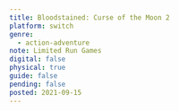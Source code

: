 ```yaml
---
title: Bloodstained: Curse of the Moon 2
platform: switch
genre:
  - action-adventure
note: Limited Run Games
digital: false
physical: true
guide: false
pending: false
posted: 2021-09-15
---
```

